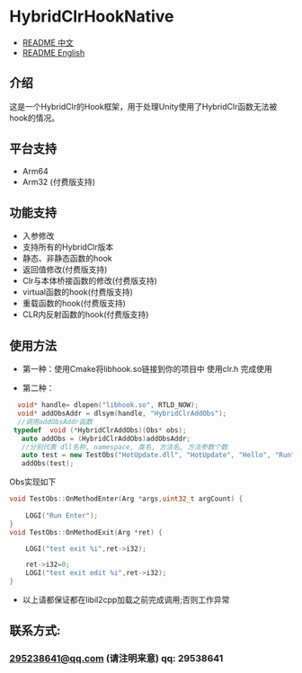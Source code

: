 # HybridClrHookNative

- [README 中文](./README.md)
- [README English](./README-en.md)

## 介绍

这是一个HybridClr的Hook框架，用于处理Unity使用了HybridClr函数无法被hook的情况。

## 平台支持

- Arm64
- Arm32 (付费版支持)

## 功能支持

- 入参修改
- 支持所有的HybridClr版本
- 静态、非静态函数的hook
- 返回值修改(付费版支持)
- Clr与本体桥接函数的修改(付费版支持)
- virtual函数的hook(付费版支持)
- 重载函数的hook(付费版支持)
- CLR内反射函数的hook(付费版支持)

## 使用方法

- 第一种：使用Cmake将libhook.so链接到你的项目中 使用clr.h 完成使用

- 第二种：

 ```c++
   void* handle= dlopen("libhook.so", RTLD_NOW);
   void* addObsAddr = dlsym(handle, "HybridClrAddObs");
   //调用addObsAddr函数
  typedef  void (*HybridClrAddObs)(Obs* obs);
    auto addObs = (HybridClrAddObs)addObsAddr;
    //分别代表 dll名称, namespace, 类名, 方法名, 方法参数个数
    auto test = new TestObs("HotUpdate.dll", "HotUpdate", "Hello", "Run", 0);
    addObs(test);       
```

Obs实现如下

```c++
void TestObs::OnMethodEnter(Arg *args,uint32_t argCount) {
  
    LOGI("Run Enter");
}
void TestObs::OnMethodExit(Arg *ret) {

    LOGI("test exit %i",ret->i32);

    ret->i32=0;
    LOGI("test exit edit %i",ret->i32);
}
```

- 以上请都保证都在libil2cpp加载之前完成调用;否则工作异常

## 联系方式:

### 295238641@qq.com  (请注明来意) qq: 29538641


